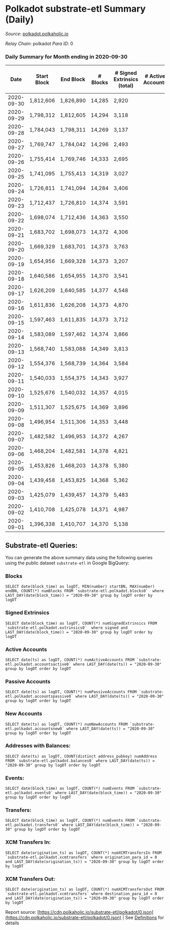 # Polkadot substrate-etl Summary (Daily)

_Source_: [polkadot.polkaholic.io](https://polkadot.polkaholic.io)

*Relay Chain*: polkadot
*Para ID*: 0



### Daily Summary for Month ending in 2020-09-30


| Date | Start Block | End Block | # Blocks | # Signed Extrinsics (total) | # Active Accounts | # Passive | # New | # Addresses with Balances | # Events | # Transfers | # XCM Transfers In | # XCM Transfers Out | Issues | 
| ---- | ----------- | --------- | -------- | --------------------------- | ----------------- | --------- | ----- | ------------------------- | -------- | ----------- | ------------------ | ------------------- | ------ |
| 2020-09-30 | 1,812,606 | 1,826,890 | 14,285 | 2,920 |  |  |  | 32,326 | 61,993 | 2,051 ($179,557,394.35) |   |   |  |
| 2020-09-29 | 1,798,312 | 1,812,605 | 14,294 | 3,118 |  |  |  |  | 56,638 | 2,137 ($259,865,413.22) |   |   |  |
| 2020-09-28 | 1,784,043 | 1,798,311 | 14,269 | 3,137 |  |  |  |  | 57,075 | 2,172 ($343,903,799.10) |   |   |  |
| 2020-09-27 | 1,769,747 | 1,784,042 | 14,296 | 2,493 |  |  |  |  | 53,568 | 1,712 ($105,914,869.53) |   |   |  |
| 2020-09-26 | 1,755,414 | 1,769,746 | 14,333 | 2,695 |  |  |  |  | 55,052 | 1,750 ($163,134,318.47) |   |   |  |
| 2020-09-25 | 1,741,095 | 1,755,413 | 14,319 | 3,027 |  |  |  |  | 54,538 | 2,160 ($306,502,297.68) |   |   |  |
| 2020-09-24 | 1,726,811 | 1,741,094 | 14,284 | 3,406 |  |  |  |  | 44,695 | 2,446 ($332,687,770.46) |   |   |  |
| 2020-09-23 | 1,712,437 | 1,726,810 | 14,374 | 3,591 |  |  |  |  | 46,651 | 2,514 ($282,457,847.33) |   |   |  |
| 2020-09-22 | 1,698,074 | 1,712,436 | 14,363 | 3,550 |  |  |  |  | 45,200 | 2,736 ($348,954,053.22) |   |   |  |
| 2020-09-21 | 1,683,702 | 1,698,073 | 14,372 | 4,306 |  |  |  |  | 49,800 | 3,795 ($866,962,806.08) |   |   |  |
| 2020-09-20 | 1,669,329 | 1,683,701 | 14,373 | 3,763 |  |  |  |  | 46,455 | 3,314 ($406,929,797.38) |   |   |  |
| 2020-09-19 | 1,654,956 | 1,669,328 | 14,373 | 3,207 |  |  |  |  | 43,877 | 2,502 ($252,408,519.35) |   |   |  |
| 2020-09-18 | 1,640,586 | 1,654,955 | 14,370 | 3,541 |  |  |  |  | 45,378 | 2,618 ($368,592,913.71) |   |   |  |
| 2020-09-17 | 1,626,209 | 1,640,585 | 14,377 | 4,548 |  |  |  |  | 51,149 | 2,934 ($359,549,999.38) |   |   |  |
| 2020-09-16 | 1,611,836 | 1,626,208 | 14,373 | 4,870 |  |  |  |  | 51,864 | 2,894 ($451,366,853.79) |   |   |  |
| 2020-09-15 | 1,597,463 | 1,611,835 | 14,373 | 3,712 |  |  |  |  | 51,955 | 2,993 ($434,506,110.10) |   |   |  |
| 2020-09-14 | 1,583,089 | 1,597,462 | 14,374 | 3,866 |  |  |  |  | 61,185 | 3,047 ($451,750,659.99) |   |   |  |
| 2020-09-13 | 1,568,740 | 1,583,088 | 14,349 | 3,813 |  |  |  |  | 60,155 | 3,079 ($498,509,143.42) |   |   |  |
| 2020-09-12 | 1,554,376 | 1,568,739 | 14,364 | 3,584 |  |  |  |  | 58,695 | 2,590 ($248,263,389.82) |   |   |  |
| 2020-09-11 | 1,540,033 | 1,554,375 | 14,343 | 3,927 |  |  |  |  | 60,835 | 3,073 ($357,422,129.41) |   |   |  |
| 2020-09-10 | 1,525,676 | 1,540,032 | 14,357 | 4,015 |  |  |  |  | 61,400 | 3,003 ($413,624,203.00) |   |   |  |
| 2020-09-09 | 1,511,307 | 1,525,675 | 14,369 | 3,896 |  |  |  |  | 62,015 | 2,914 ($348,986,811.15) |   |   |  |
| 2020-09-08 | 1,496,954 | 1,511,306 | 14,353 | 3,448 |  |  |  |  | 58,480 | 2,607 ($341,589,079.56) |   |   |  |
| 2020-09-07 | 1,482,582 | 1,496,953 | 14,372 | 4,267 |  |  |  |  | 62,523 | 3,590 ($369,604,264.26) |   |   |  |
| 2020-09-06 | 1,468,204 | 1,482,581 | 14,378 | 4,821 |  |  |  |  | 65,910 | 4,307 ($417,786,279.75) |   |   |  |
| 2020-09-05 | 1,453,826 | 1,468,203 | 14,378 | 5,380 |  |  |  |  | 67,609 | 4,920 ($514,798,607.94) |   |   |  |
| 2020-09-04 | 1,439,458 | 1,453,825 | 14,368 | 5,362 |  |  |  |  | 70,101 | 5,081 ($565,115,302.63) |   |   |  |
| 2020-09-03 | 1,425,079 | 1,439,457 | 14,379 | 5,483 |  |  |  |  | 68,892 | 4,849 ($445,926,504.57) |   |   |  |
| 2020-09-02 | 1,410,708 | 1,425,078 | 14,371 | 4,987 |  |  |  |  | 67,086 | 4,418 ($538,105,492.54) |   |   |  |
| 2020-09-01 | 1,396,338 | 1,410,707 | 14,370 | 5,138 |  |  |  |  | 66,450 | 4,218 ($653,146,187.50) |   |   |  |

## Substrate-etl Queries:
You can generate the above summary data using the following queries using the public dataset `substrate-etl` in Google BigQuery:


### Blocks
```
SELECT date(block_time) as logDT, MIN(number) startBN, MAX(number) endBN, COUNT(*) numBlocks FROM `substrate-etl.polkadot.blocks0`  where LAST_DAY(date(block_time)) = "2020-09-30" group by logDT order by logDT
```


### Signed Extrinsics
```
SELECT date(block_time) as logDT, COUNT(*) numSignedExtrinsics FROM `substrate-etl.polkadot.extrinsics0`  where signed and LAST_DAY(date(block_time)) = "2020-09-30" group by logDT order by logDT
```


### Active Accounts
```
SELECT date(ts) as logDT, COUNT(*) numActiveAccounts FROM `substrate-etl.polkadot.accountsactive0` where LAST_DAY(date(ts)) = "2020-09-30" group by logDT order by logDT
```


### Passive Accounts
```
SELECT date(ts) as logDT, COUNT(*) numPassiveAccounts FROM `substrate-etl.polkadot.accountspassive0` where LAST_DAY(date(ts)) = "2020-09-30" group by logDT order by logDT
```


### New Accounts
```
SELECT date(ts) as logDT, COUNT(*) numNewAccounts FROM `substrate-etl.polkadot.accountsnew0` where LAST_DAY(date(ts)) = "2020-09-30" group by logDT order by logDT
```


### Addresses with Balances:
```
SELECT date(ts) as logDT, COUNT(distinct address_pubkey) numAddress FROM `substrate-etl.polkadot.balances0` where LAST_DAY(date(ts)) = "2020-09-30" group by logDT order by logDT
```


### Events:
```
SELECT date(block_time) as logDT, COUNT(*) numEvents FROM `substrate-etl.polkadot.events0` where LAST_DAY(date(block_time)) = "2020-09-30" group by logDT order by logDT
```


### Transfers:
```
SELECT date(block_time) as logDT, COUNT(*) numEvents FROM `substrate-etl.polkadot.transfers0` where LAST_DAY(date(block_time)) = "2020-09-30" group by logDT order by logDT
```


### XCM Transfers In:
```
SELECT date(origination_ts) as logDT, COUNT(*) numXCMTransfersIn FROM `substrate-etl.polkadot.xcmtransfers` where origination_para_id = 0 and LAST_DAY(date(origination_ts)) = "2020-09-30" group by logDT order by logDT
```


### XCM Transfers Out:
```
SELECT date(origination_ts) as logDT, COUNT(*) numXCMTransfersOut FROM `substrate-etl.polkadot.xcmtransfers` where destination_para_id = 0 and LAST_DAY(date(origination_ts)) = "2020-09-30" group by logDT order by logDT
```



Report source: [https://cdn.polkaholic.io/substrate-etl/polkadot/0.json](https://cdn.polkaholic.io/substrate-etl/polkadot/0.json) | See [Definitions](/DEFINITIONS.md) for details
